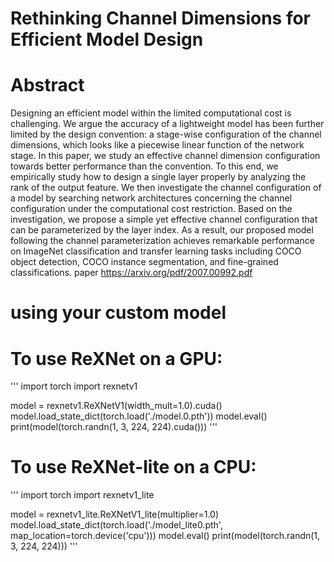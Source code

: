 # Rethinking Channel Dimensions for Efficient Model Design
# Abstract
Designing an efficient model within the limited computational cost is challenging. We argue the accuracy of a lightweight model has been further limited by the design convention: a stage-wise configuration of the channel dimensions, which looks like a piecewise linear function of the network stage. In this paper, we study an effective channel dimension configuration towards better performance than the convention. To this end, we empirically study how to design a single layer properly by analyzing the rank of the output feature. We then investigate the channel configuration of a model by searching network architectures concerning the channel configuration under the computational cost restriction. Based on the investigation, we propose a simple yet effective channel configuration that can be parameterized by the layer index. As a result, our proposed model following the channel parameterization achieves remarkable performance on ImageNet classification and transfer learning tasks including COCO object detection, COCO instance segmentation, and fine-grained classifications.
paper https://arxiv.org/pdf/2007.00992.pdf
# using your custom model
# To use ReXNet on a GPU:
'''
import torch
import rexnetv1

model = rexnetv1.ReXNetV1(width_mult=1.0).cuda()
model.load_state_dict(torch.load('./model.0.pth'))
model.eval()
print(model(torch.randn(1, 3, 224, 224).cuda()))
'''
# To use ReXNet-lite on a CPU:
'''
import torch
import rexnetv1_lite

model = rexnetv1_lite.ReXNetV1_lite(multiplier=1.0)
model.load_state_dict(torch.load('./model_lite0.pth', map_location=torch.device('cpu')))
model.eval()
print(model(torch.randn(1, 3, 224, 224)))
'''
